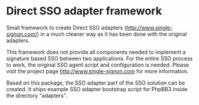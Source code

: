 # Direct SSO adapter framework
Small framework to create Direct SSO adapters (http://www.single-signon.com/) in a much cleaner way as it has been done with the original adapters.

This framework does not provide all components needed to implement a signature based SSO between two applications.
For the entire SSO process to work, the original SSO agent script and configuration is needed.
Please visit the project page http://www.single-signon.com for more information.

Based on this package, the SSO adapter part of the SSO solution can be created.
It ships example SSO adapter bootstrap script for PhpBB3 inside the directory "adapters".
